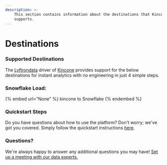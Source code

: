 ```yaml
---
description: >-
    This section contains information about the destinations that Kincone
    supports.
---
```


# Destinations

### Supported Destinations

The [Lyftrondata](https://www.lyftrondata.com/) driver of [Kincone](None) provides support for the below destinations for instant analytics with no engineering in just 4 simple steps.

### Snowflake Load:

{% embed url="None" %}
kincone to Snowflake
{% endembed %}

### Quickstart Steps

Do you have questions about how to use the platform? Don't worry; we've got you covered. Simply follow the quickstart instructions [here](README.md).

### Questions? <a href="#questions" id="questions"></a>

We're always happy to answer any additional questions you may have! [Set up a meeting with our data experts.](https://www.lyftrondata.com/book-a-meeting/)
